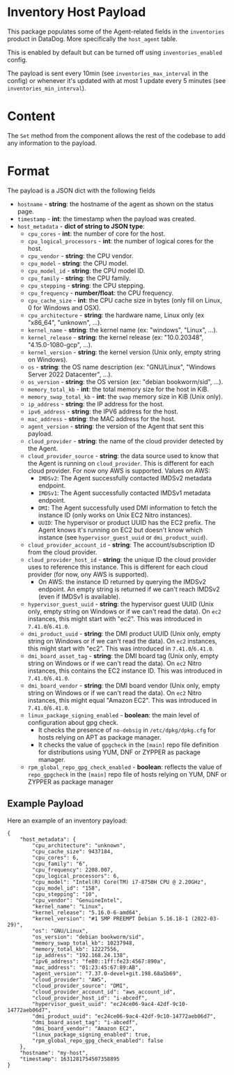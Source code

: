 # Inventory Host Payload

This package populates some of the Agent-related fields in the `inventories` product in DataDog. More specifically the
`host_agent` table.

This is enabled by default but can be turned off using `inventories_enabled` config.

The payload is sent every 10min (see `inventories_max_interval` in the config) or whenever it's updated with at most 1
update every 5 minutes (see `inventories_min_interval`).

# Content

The `Set` method from the component allows the rest of the codebase to add any information to the payload.

# Format

The payload is a JSON dict with the following fields

- `hostname` - **string**: the hostname of the agent as shown on the status page.
- `timestamp` - **int**: the timestamp when the payload was created.
- `host_metadata` - **dict of string to JSON type**:
  - `cpu_cores` - **int**: the number of core for the host.
  - `cpu_logical_processors` - **int**:  the number of logical cores for the host.
  - `cpu_vendor` - **string**: the CPU vendor.
  - `cpu_model` - **string**:  the CPU model.
  - `cpu_model_id` - **string**: the CPU model ID.
  - `cpu_family` - **string**: the CPU family.
  - `cpu_stepping` - **string**: the CPU stepping.
  - `cpu_frequency` - **number/float**: the CPU frequency.
  - `cpu_cache_size` - **int**: the CPU cache size in bytes (only fill on Linux, 0 for Windows and OSX).
  - `cpu_architecture` - **string**: the hardware name, Linux only (ex "x86_64", "unknown", ...).
  - `kernel_name` - **string**: the kernel name (ex: "windows", "Linux", ...).
  - `kernel_release` - **string**:  the kernel release (ex: "10.0.20348", "4.15.0-1080-gcp", ...).
  - `kernel_version` - **string**:  the kernel version (Unix only, empty string on Windows).
  - `os` - **string**: the OS name description (ex: "GNU/Linux", "Windows Server 2022 Datacenter", ...).
  - `os_version` - **string**: the OS version (ex: "debian bookworm/sid", ...).
  - `memory_total_kb` - **int**: the total memory size for the host in KiB.
  - `memory_swap_total_kb` - **int**: the `swap` memory size in KiB (Unix only).
  - `ip_address` - **string**: the IP address for the host.
  - `ipv6_address` - **string**: the IPV6 address for the host.
  - `mac_address` - **string**: the MAC address for the host.
  - `agent_version` - **string**: the version of the Agent that sent this payload.
  - `cloud_provider` - **string**: the name of the cloud provider detected by the Agent.
  - `cloud_provider_source` - **string**: the data source used to know that the Agent is running on `cloud_provider`.
    This is different for each cloud provider. For now ony AWS is supported.
    Values on AWS:
    - `IMDSv2`: The Agent successfully contacted IMDSv2 metadata endpoint.
    - `IMDSv1`: The Agent successfully contacted IMDSv1 metadata endpoint.
    - `DMI`: The Agent successfully used DMI information to fetch the instance ID (only works on Unix EC2 Nitro instances).
    - `UUID`: The hypervisor or product UUID has the EC2 prefix. The Agent knows it's running on EC2 but doesn't know
      which instance (see `hypervisor_guest_uuid` or `dmi_product_uuid`).
  - `cloud_provider_account_id` - **string**: The account/subscription ID from the cloud provider.
  - `cloud_provider_host_id` - **string**: the unique ID the cloud provider uses to reference this instance.
    This is different for each cloud provider (for now, ony AWS is supported).
    - On AWS: the instance ID returned by querying the IMDSv2 endpoint. An empty string is returned if we can't reach
      IMDSv2 (even if IMDSv1 is available).
  - `hypervisor_guest_uuid` - **string**: the hypervisor guest UUID (Unix only, empty string on Windows or if we can't
    read the data). On `ec2` instances, this might start with "ec2". This was introduced in `7.41.0`/`6.41.0`.
  - `dmi_product_uuid` - **string**: the DMI product UUID (Unix only, empty string on Windows or if we can't read the
    data). On `ec2` instances, this might start with "ec2". This was introduced in `7.41.0`/`6.41.0`.
  - `dmi_board_asset_tag` - **string**: the DMI board tag (Unix only, empty string on Windows or if we can't read the
    data). On `ec2` Nitro instances, this contains the EC2 instance ID. This was introduced in `7.41.0`/`6.41.0`.
  - `dmi_board_vendor` - **string**: the DMI board vendor (Unix only, empty string on Windows or if we can't read the
    data). On `ec2` Nitro instances, this might equal "Amazon EC2". This was introduced in `7.41.0`/`6.41.0`.
  - `linux_package_signing_enabled` - **boolean**: the main level of configuration about gpg check.
    - It checks the presence of `no-debsig` in `/etc/dpkg/dpkg.cfg` for hosts relying on APT as package manager.
    - It checks the value of `gpgcheck` in the `[main]` repo file definition for distributions using YUM, DNF
      or ZYPPER as package manager.
  - `rpm_global_repo_gpg_check_enabled` - **boolean**: reflects the value of `repo_gpgcheck` in the `[main]` repo file
    of hosts relying on YUM, DNF or ZYPPER as package manager

## Example Payload

Here an example of an inventory payload:

```
{
    "host_metadata": {
        "cpu_architecture": "unknown",
        "cpu_cache_size": 9437184,
        "cpu_cores": 6,
        "cpu_family": "6",
        "cpu_frequency": 2208.007,
        "cpu_logical_processors": 6,
        "cpu_model": "Intel(R) Core(TM) i7-8750H CPU @ 2.20GHz",
        "cpu_model_id": "158",
        "cpu_stepping": "10",
        "cpu_vendor": "GenuineIntel",
        "kernel_name": "Linux",
        "kernel_release": "5.16.0-6-amd64",
        "kernel_version": "#1 SMP PREEMPT Debian 5.16.18-1 (2022-03-29)",
        "os": "GNU/Linux",
        "os_version": "debian bookworm/sid",
        "memory_swap_total_kb": 10237948,
        "memory_total_kb": 12227556,
        "ip_address": "192.168.24.138",
        "ipv6_address": "fe80::1ff:fe23:4567:890a",
        "mac_address": "01:23:45:67:89:AB",
        "agent_version": "7.37.0-devel+git.198.68a5b69",
        "cloud_provider": "AWS",
        "cloud_provider_source": "DMI",
        "cloud_provider_account_id": "aws_account_id",
        "cloud_provider_host_id": "i-abcedf",
        "hypervisor_guest_uuid": "ec24ce06-9ac4-42df-9c10-14772aeb06d7",
        "dmi_product_uuid": "ec24ce06-9ac4-42df-9c10-14772aeb06d7",
        "dmi_board_asset_tag": "i-abcedf",
        "dmi_board_vendor": "Amazon EC2",
        "linux_package_signing_enabled": true,
        "rpm_global_repo_gpg_check_enabled": false
    },
    "hostname": "my-host",
    "timestamp": 1631281754507358895
}
```
